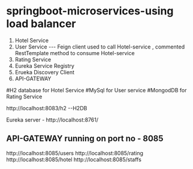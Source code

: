 # springboot-microservices-using load balancer
1. Hotel Service
2. User Service  --- Feign client used to call Hotel-service , commented RestTemplate method to consume Hotel-service
3. Rating Service
4. Eureka Service Registry
5. Erueka Discovery Client
6. API-GATEWAY

#H2 database for Hotel Service
#MySql for User service
#MongodDB for Rating Service 


http://localhost:8083/h2  --H2DB

Eureka server - http://localhost:8761/

API-GATEWAY running on port no - 8085
------------
http://localhost:8085/users
http://localhost:8085/rating
http://localhost:8085/hotel
http://localhost:8085/staffs

